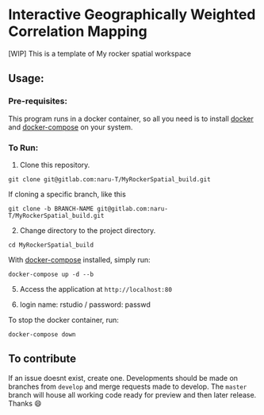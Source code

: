 # Interactive Geographically Weighted Correlation Mapping

[WIP] This is a template of My rocker spatial workspace

## Usage:

### Pre-requisites:
This program runs in a docker container, so all you need is to install
[docker](https://docs.docker.com/install/) and [docker-compose](https://docs.docker.com/compose/install/)
on your system.

### To Run:

1. Clone this repository.

```
git clone git@gitlab.com:naru-T/MyRockerSpatial_build.git
```

If cloning a specific branch, like this
```
git clone -b BRANCH-NAME git@gitlab.com:naru-T/MyRockerSpatial_build.git
```

2. Change directory to the project directory.

```
cd MyRockerSpatial_build
```


With [docker-compose](https://docs.docker.com/compose/install/) installed, simply run:

```
docker-compose up -d --b
```

5. Access the application at `http://localhost:80`

6. login name: rstudio / password: passwd

To stop the docker container, run: 

```
docker-compose down
```

## To contribute

If an issue doesnt exist, create one. Developments should be made on branches
from `develop` and merge requests made to develop. The `master` branch will
house all working code ready for preview and then later release. Thanks
:smile:
